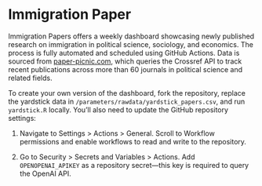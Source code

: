 Immigration Paper
===================

Immigration Papers offers a weekly dashboard showcasing newly published research on immigration in political science, sociology, and economics. The process is fully automated and scheduled using GitHub Actions. Data is sourced from [paper-picnic.com](https://paper-picnic.com/), which queries the Crossref API to track recent publications across more than 60 journals in political science and related fields.

To create your own version of the dashboard, fork the repository, replace the yardstick data in `/parameters/rawdata/yardstick_papers.csv`, and run `yardstick.R` locally. You’ll also need to update the GitHub repository settings:

1. Navigate to Settings > Actions > General. Scroll to Workflow permissions and enable workflows to read and write to the repository.

2. Go to Security > Secrets and Variables > Actions. Add `OPENOPENAI_APIKEY` as a repository secret—this key is required to query the OpenAI API.